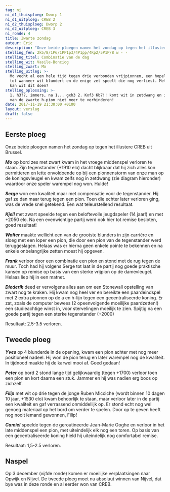 ```yaml
---
tag: ni
ni_d1_thuisploeg: Dworp 1
ni_d1_uitploeg: CREB 2
ni_d2_thuisploeg: Dworp 2
ni_d2_uitploeg: CREB 3
ni_ronde: 4
title: Zwarte zondag
auteur: Eric
description: "Onze beide ploegen namen het zondag op tegen het illustere CREB uit Brussel."
stelling_fen: 2k5/8/1P6/1PP1p3/4P1pp/4Kp2/5P1P/8 w - -
stelling_titel: Combinatie van de dag
stelling_wit: Vasile-Bonciog
stelling_zwart: Mo
stelling_uitleg: >-
  Mo vecht al een hele tijd tegen drie verbonden vrijpionnen, een hopeloze taak
  tot wanneer wit blundert en de enige zet speelt die nog verliest. Met welke zet
  kan wit dit doen?
stelling_oplossing: >-
  1. h3??, immers, na 1... gxh3 2. Kxf3 Kb7!! komt wit in zetdwang en is promotie
  van de zwarte h-pion niet meer te verhinderen!
date: 2017-11-19 21:30:00 +0100
layout: verslag
draft: false
---
```

## Eerste ploeg

Onze beide ploegen namen het zondag op tegen het illustere CREB uit Brussel.

**_Mo_** op bord zes met zwart kwam in het vroege middenspel verloren te staan. Zijn tegenstander (+1910 elo) dacht blijkbaar dat hij zich alles kon permitteren en lette onvoldoende op bij een pionnenstorm van onze man op de koningsvleugel en kwam zelfs nog in zetdwang (zie diagram hieronder) waardoor onze speler warempel nog won. Hulde!<!--more-->

**_Serge_** won een kwaliteit maar met compensatie voor de tegenstander. Hij gaf ze dan maar terug tegen een pion. Toen die echter later verloren ging, was de vrede snel getekend. Een wat teleurstellend resultaat.

**_Kjell_** met zwart speelde tegen een beloftevolle jeugdspeler (14 jaar!) en met +2050 elo. Na een evenwichtige partij werd ook hier tot remise besloten, goed resultaat!

**_Walter_** maakte wellicht een van de grootste blunders in zijn carrière en sloeg met een loper een pion, die door een pion van de tegenstander werd teruggeslagen. Helaas was er hierna geen enkele pointe te bekennen en na enkele onbelangrijke zetten moest hij opgeven.

**_Frank_** verloor door een combinatie een pion en stond met de rug tegen de muur. Toch had hij volgens Serge tot laat in de partij nog goede praktische kansen op remise op basis van een sterke vrijpion op de damevleugel. Helaas liep hij in een matnet.

**_Diederik_** deed er vervolgens alles aan om een Stonewall opstelling van zwart nog te kraken. Hij kwam nog heel ver en bereikte een paardeindspel met 2 extra pionnen op de a en h-lijn tegen een gecentraliseerde koning. Er zat, zoals de computer bewees (2 opeenvolgende moeilijke paardzetten!) een studieachtige winst in, voor stervelingen moeilijk te zien. Spijtig na een goede partij tegen een sterke tegenstander (+2000)

Resultaat: 2.5-3.5 verloren.

## Tweede ploeg

**_Yves_** op 4 blunderde in de opening, kwam een pion achter met nog meer positioneel nadeel. Hij won de pion terug en later warempel nog de kwaliteit. In tijdnood maakte hij de karwei mooi af. Goed gedaan!

**_Peter_** op bord 2 stond lange tijd gelijkwaardig (tegen +1700) verloor toen een pion en kort daarna een stuk. Jammer en hij was nadien erg boos op zichzelf.

**_Filip_** met wit op drie tegen de jonge Ruben Micciche (wordt binnen 10 dagen 10 jaar, +1530 elo) kwam behoorlijk te staan, maar verloor later in de partij een kwaliteit en gaf verrassend onmiddellijk op. Er stond echt nog wel genoeg materiaal op het bord om verder te spelen. Door op te geven heeft nog nooit iemand gewonnen, Filip!

**_Camiel_** speelde tegen de geroutineerde Jean-Marie Ooghe en verloor in het late middenspel een pion, met uiteindelijk elk nog een toren. Op basis van een gecentraliseerde koning hield hij uiteindelijk nog comfortabel remise.

Resultaat: 1,5-2.5 verloren.

## Naspel

Op 3 december (vijfde ronde) komen er moeilijke verplaatsingen naar Opwijk en Nijvel. De tweede ploeg moet nu absoluut winnen van Nijvel, dat bye was in deze ronde en al eerder won van CREB.
